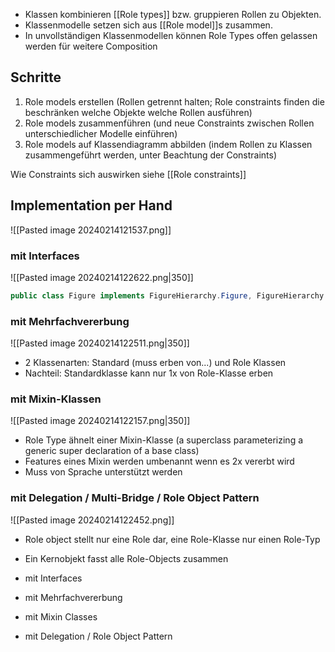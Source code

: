 - Klassen kombinieren [[Role types]] bzw. gruppieren Rollen zu Objekten.
- Klassenmodelle setzen sich aus [[Role model]]s zusammen.
- In unvollständigen Klassenmodellen können Role Types offen gelassen werden für weitere Composition

## Schritte
1. Role models erstellen (Rollen getrennt halten; Role constraints finden die beschränken welche Objekte welche Rollen ausführen)
2. Role models zusammenführen (und neue Constraints zwischen Rollen unterschiedlicher Modelle einführen)
3. Role models auf Klassendiagramm abbilden (indem Rollen zu Klassen zusammengeführt werden, unter Beachtung der Constraints)

Wie Constraints sich auswirken siehe [[Role constraints]]

## Implementation per Hand
![[Pasted image 20240214121537.png]]

### mit Interfaces
![[Pasted image 20240214122622.png|350]]
```java
public class Figure implements FigureHierarchy.Figure, FigureHierarchy.Child, ...
```

### mit Mehrfachvererbung
![[Pasted image 20240214122511.png|350]]
- 2 Klassenarten: Standard (muss erben von...) und Role Klassen
- Nachteil: Standardklasse kann nur 1x von Role-Klasse erben

### mit Mixin-Klassen
![[Pasted image 20240214122157.png|350]]
- Role Type ähnelt einer Mixin-Klasse (a superclass parameterizing a generic super declaration of a base class)
- Features eines Mixin werden umbenannt wenn es 2x vererbt wird
- Muss von Sprache unterstützt werden

### mit Delegation / Multi-Bridge / Role Object Pattern
![[Pasted image 20240214122452.png]]
- Role object stellt nur eine Role dar, eine Role-Klasse nur einen Role-Typ
- Ein Kernobjekt fasst alle Role-Objects zusammen






- mit Interfaces
- mit Mehrfachvererbung
- mit Mixin Classes
- mit Delegation / Role Object Pattern